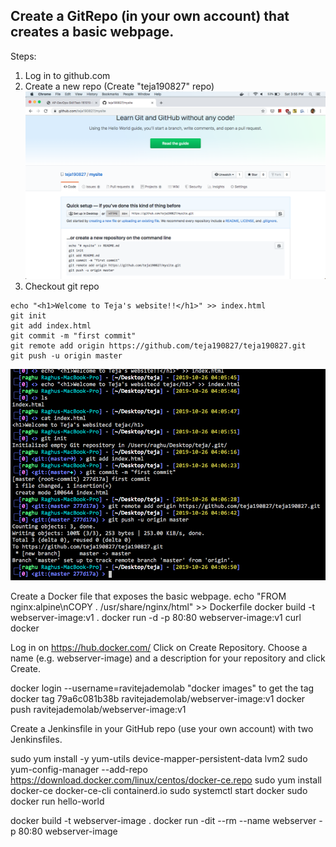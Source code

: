 ## Create a GitRepo (in your own account) that creates a basic webpage.

Steps:
1. Log in to github.com
2. Create a new repo (Create "teja190827" repo)
![](/images/1.png)
3. Checkout git repo
```
echo "<h1>Welcome to Teja's website!!</h1>" >> index.html
git init
git add index.html
git commit -m "first commit"
git remote add origin https://github.com/teja190827/teja190827.git
git push -u origin master
```
![](/images/2.png)

Create a Docker file that exposes the basic webpage. 
echo "FROM nginx:alpine\nCOPY . /usr/share/nginx/html" >> Dockerfile
docker build -t webserver-image:v1 .
docker run -d -p 80:80 webserver-image:v1
curl docker

Log in on https://hub.docker.com/
Click on Create Repository.
Choose a name (e.g. webserver-image) and a description for your repository and click Create.

docker login --username=ravitejademolab
"docker images" to get the tag
docker tag 79a6c081b38b ravitejademolab/webserver-image:v1
docker push ravitejademolab/webserver-image:v1


Create a Jenkinsfile in your GitHub repo (use your own account) with two Jenkinsfiles.


sudo yum install -y yum-utils device-mapper-persistent-data lvm2
sudo yum-config-manager --add-repo https://download.docker.com/linux/centos/docker-ce.repo
sudo yum install docker-ce docker-ce-cli containerd.io
sudo systemctl start docker
sudo docker run hello-world


docker build -t webserver-image .
docker run -dit --rm --name webserver -p 80:80 webserver-image